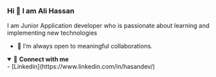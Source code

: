 ### Hi 👋 I am Ali Hassan 


I am Junior Application developer who is passionate about learning and implementing new technologies

- 👯 I’m always open to meaningful collaborations.

<details open>
<summary>🤝 <b>Connect with me</b></summary>
  -  [Linkedin](https://www.linkedin.com/in/hasandev/)



